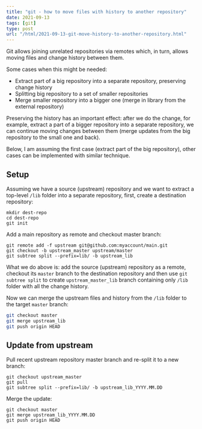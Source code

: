 ```yaml
---
title: "git - how to move files with history to another repository"
date: 2021-09-13
tags: [git]
type: post
url: "/html/2021-09-13-git-move-history-to-another-repository.html"
---
```


Git allows joining unrelated repositories via remotes which, in turn, allows moving files and change history between them.

Some cases when this might be needed:

- Extract part of a big repository into a separate repository, preserving change history
- Splitting big repository to a set of smaller repositories
- Merge smaller repository into a bigger one (merge in library from the external repository)

Preserving the history has an important effect: after we do the change, for example, extract a part of a bigger repository into a separate repository, we can continue moving changes between them (merge updates from the big repository to the small one and back).

Below, I am assuming the first case (extract part of the big repository), other cases can be implemented with similar technique.

## Setup

Assuming we have a source (upstream) repository and we want to extract a top-level `/lib` folder into a separate repository, first, create a destination repository:

```
mkdir dest-repo
cd dest-repo
git init
```

Add a main repository as remote and checkout master branch:

```
git remote add -f upstream git@github.com:myaccount/main.git
git checkout -b upstream_master upstream/master
git subtree split --prefix=lib/ -b upstream_lib
```

What we do above is: add the source (upstream) repository as a remote, checkout its `master` branch to the destination repository and then use `git subtree split` to create `upstream_master_lib` branch containing only `/lib` folder with all the change history.

Now we can merge the upstream files and history from the `/lib` folder to the target `master` branch:

```bash
git checkout master
git merge upstream_lib
git push origin HEAD
```

## Update from upstream

Pull recent upstream repository master branch and re-split it to a new branch:

```
git checkout upstream_master
git pull
git subtree split --prefix=lib/ -b upstream_lib_YYYY.MM.DD
```

Merge the update:

```
git checkout master
git merge upstream_lib_YYYY.MM.DD
git push origin HEAD
```

